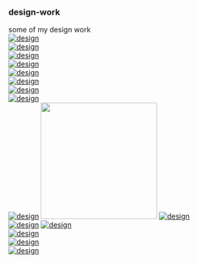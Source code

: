 ### design-work
some of my design work  
[![design](img/1.png)](#feature)  
[![design](img/2.png)](#feature)  
[![design](img/3.png)](#feature)  
[![design](img/4.png)](#feature)  
[![design](img/5.png)](#feature)  
[![design](img/6.jpg)](#feature)  
[![design](img/7.jpg)](#feature)  
[![design](img/10.png)](#feature)  
[![design](img/11.png)](#feature)
<img style="width:230px" src="img/12.png" />
[![design](img/12.png)](#feature)  
[![design](img/13.png)](#feature) 
[![design](img/14.png)](#feature)  
[![design](img/15.png)](#feature)  
[![design](img/16.png)](#feature)  
[![design](img/17.png)](#feature)
